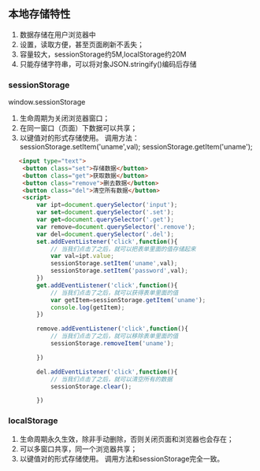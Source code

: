 ## 本地存储特性
1. 数据存储在用户浏览器中
2. 设置，读取方便，甚至页面刷新不丢失；
3. 容量较大，sessionStorage约5M,localStorage约20M
4. 只能存储字符串，可以将对象JSON.stringify()编码后存储

### sessionStorage
window.sessionStorage
1. 生命周期为关闭浏览器窗口；
2. 在同一窗口（页面）下数据可以共享；
3. 以键值对的形式存储使用。
调用方法：
sessionStorage.setItem('uname',val);
sessionStorage.getItem('uname');
```HTML
   <input type="text">
    <button class="set">存储数据</button>
    <button class="get">获取数据</button>
    <button class="remove">删去数据</button>
    <button class="del">清空所有数据</button>
    <script>
        var ipt=document.querySelector('input');
        var set=document.querySelector('.set');
        var get=document.querySelector('.get');
        var remove=document.querySelector('.remove');
        var del=document.querySelector('.del');
        set.addEventListener('click',function(){
            // 当我们点击了之后，就可以把表单里面的值存储起来
            var val=ipt.value;
            sessionStorage.setItem('uname',val);
            sessionStorage.setItem('password',val);
        })
        get.addEventListener('click',function(){
            // 当我们点击了之后，就可以获得表单里面的值
            var getItem=sessionStorage.getItem('uname');
            console.log(getItem);
        })

        remove.addEventListener('click',function(){
            // 当我们点击了之后，就可以移除表单里面的值
            sessionStorage.removeItem('uname');

        })

        del.addEventListener('click',function(){
            // 当我们点击了之后，就可以清空所有的数据
            sessionStorage.clear();

        })

```

### localStorage
1. 生命周期永久生效，除非手动删除，否则关闭页面和浏览器也会存在；
2. 可以多窗口共享，同一个浏览器共享；
3. 以键值对的形式存储使用。
调用方法和sessionStorage完全一致。